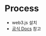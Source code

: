 # Process

- web3.js 설치
- [공식 Docs](https://web3js.readthedocs.io/en/v1.7.4/web3-eth-accounts.html#eth-accounts) 참고